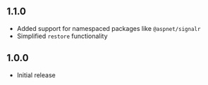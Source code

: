## 1.1.0

- Added support for namespaced packages like `@aspnet/signalr`
- Simplified `restore` functionality

## 1.0.0

- Initial release
